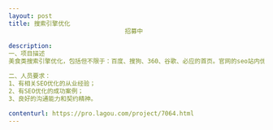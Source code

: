 ```yaml
---                
layout: post       
title: 搜索引擎优化
                                招募中
           
description: 
一、项目描述
美食类搜索引擎优化，包括但不限于：百度、搜狗、360、谷歌、必应的首页。官网的seo站内优化，保证每个页面和代码都符合SEO的规范。针对SEO优化需求并结合目前美食市场中的热门搜索定制关键词。利用百度平台、BBS论坛、门户博客、信息平台等多渠道，根据关键词为项目品牌传递正面信息，使其产品具备良好的口碑和竞争力。

二、人员要求：
1、有相关SEO优化的从业经验；
2、有SEO优化的成功案例；
3、良好的沟通能力和契约精神。
     
contenturl: https://pro.lagou.com/project/7064.html      
---                 
```

